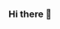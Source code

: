 ### Hi there 👋

<!--
**Hosseinghadirzadeh/Hosseinghadirzadeh** is a ✨ _special_ ✨ repository because its `README.md` (this file) appears on your GitHub profile.

Hi there✌ I'm Hossein Ghadirzadeh

- 🔭 I’m currently learning Js and React
- 👯 I’m looking to collaborate on any front-end projects
- 💬 Ask me about ...
- 📫 How to reach me: 
  Instagram:
    https://www.instagram.com/hosseinghadirzadeh.official/
  Linkdin:
    https://www.linkedin.com/in/hossein-ghadirzadeh-/
  Telegram:
    @hosseinghadirzadeh
- ⚡ My Hobbies are:
watchin movie
coding
game 
and jogging :)
-->
